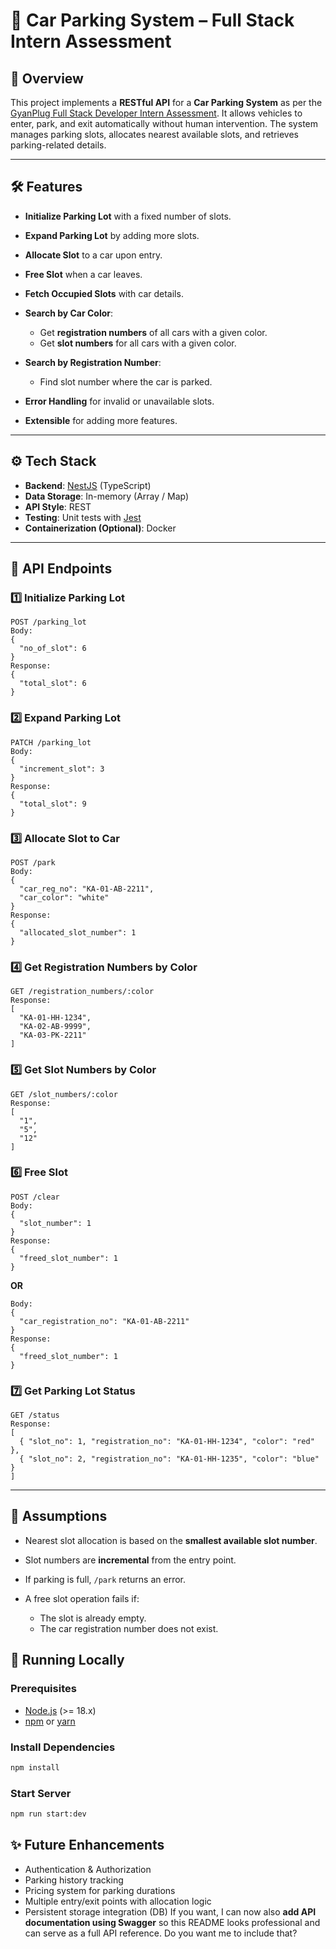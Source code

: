 # 🚗 Car Parking System – Full Stack Intern Assessment

## 📌 Overview

This project implements a **RESTful API** for a **Car Parking System** as per the [GyanPlug Full Stack Developer Intern Assessment](./FULL%20STACK%20INTERN%20ASSESSMENT.pdf).
It allows vehicles to enter, park, and exit automatically without human intervention. The system manages parking slots, allocates nearest available slots, and retrieves parking-related details.

---

## 🛠 Features

* **Initialize Parking Lot** with a fixed number of slots.
* **Expand Parking Lot** by adding more slots.
* **Allocate Slot** to a car upon entry.
* **Free Slot** when a car leaves.
* **Fetch Occupied Slots** with car details.
* **Search by Car Color**:

  * Get **registration numbers** of all cars with a given color.
  * Get **slot numbers** for all cars with a given color.
* **Search by Registration Number**:

  * Find slot number where the car is parked.
* **Error Handling** for invalid or unavailable slots.
* **Extensible** for adding more features.

---

## ⚙️ Tech Stack

* **Backend**: [NestJS](https://nestjs.com/) (TypeScript)
* **Data Storage**: In-memory (Array / Map)
* **API Style**: REST
* **Testing**: Unit tests with [Jest](https://jestjs.io/)
* **Containerization (Optional)**: Docker

---

## 🚀 API Endpoints

### 1️⃣ Initialize Parking Lot

```
POST /parking_lot
Body:
{
  "no_of_slot": 6
}
Response:
{
  "total_slot": 6
}
```

### 2️⃣ Expand Parking Lot

```
PATCH /parking_lot
Body:
{
  "increment_slot": 3
}
Response:
{
  "total_slot": 9
}
```

### 3️⃣ Allocate Slot to Car

```
POST /park
Body:
{
  "car_reg_no": "KA-01-AB-2211",
  "car_color": "white"
}
Response:
{
  "allocated_slot_number": 1
}
```

### 4️⃣ Get Registration Numbers by Color

```
GET /registration_numbers/:color
Response:
[
  "KA-01-HH-1234",
  "KA-02-AB-9999",
  "KA-03-PK-2211"
]
```

### 5️⃣ Get Slot Numbers by Color

```
GET /slot_numbers/:color
Response:
[
  "1",
  "5",
  "12"
]
```

### 6️⃣ Free Slot

```
POST /clear
Body:
{
  "slot_number": 1
}
Response:
{
  "freed_slot_number": 1
}
```

**OR**

```
Body:
{
  "car_registration_no": "KA-01-AB-2211"
}
Response:
{
  "freed_slot_number": 1
}
```

### 7️⃣ Get Parking Lot Status

```
GET /status
Response:
[
  { "slot_no": 1, "registration_no": "KA-01-HH-1234", "color": "red" },
  { "slot_no": 2, "registration_no": "KA-01-HH-1235", "color": "blue" }
]
```

---

## 🧠 Assumptions

* Nearest slot allocation is based on the **smallest available slot number**.
* Slot numbers are **incremental** from the entry point.
* If parking is full, `/park` returns an error.
* A free slot operation fails if:

  * The slot is already empty.
  * The car registration number does not exist.



## 🧪 Running Locally

### Prerequisites

* [Node.js](https://nodejs.org/) (>= 18.x)
* [npm](https://www.npmjs.com/) or [yarn](https://yarnpkg.com/)

### Install Dependencies

```bash
npm install
```

### Start Server

```bash
npm run start:dev
```

## ✨ Future Enhancements

* Authentication & Authorization
* Parking history tracking
* Pricing system for parking durations
* Multiple entry/exit points with allocation logic
* Persistent storage integration (DB)
If you want, I can now also **add API documentation using Swagger** so this README looks professional and can serve as a full API reference.
Do you want me to include that?
